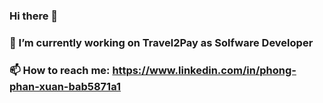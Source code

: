### Hi there 👋
### 🔭 I’m currently working on Travel2Pay as Solfware Developer
### 📫 How to reach me: https://www.linkedin.com/in/phong-phan-xuan-bab5871a1
<!--
**PhongPhan98/PhongPhan98** is a ✨ _special_ ✨ repository because its `README.md` (this file) appears on your GitHub profile.

Here are some ideas to get you started:

- 🔭 I’m currently working on ...
- 🌱 I’m currently learning ...
- 👯 I’m looking to collaborate on ...
- 🤔 I’m looking for help with ...
- 💬 Ask me about ...
- 📫 How to reach me: ...
- 😄 Pronouns: ...
- ⚡ Fun fact: ...
-->
